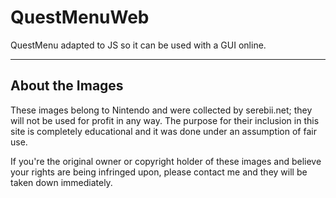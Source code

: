 # QuestMenuWeb
QuestMenu adapted to JS so it can be used with a GUI online.

---

## About the Images
These images belong to Nintendo and were collected by serebii.net; they will not be used for profit in any way. The purpose for their inclusion in this site is completely educational and it was done under an assumption of fair use.

If you're the original owner or copyright holder of these images and believe your rights are being infringed upon, please contact me and they will be taken down immediately.
